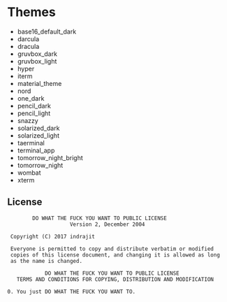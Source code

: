 # Themes

- base16_default_dark
- darcula
- dracula
- gruvbox_dark
- gruvbox_light
- hyper
- iterm
- material_theme
- nord
- one_dark
- pencil_dark
- pencil_light
- snazzy
- solarized_dark
- solarized_light
- taerminal
- terminal_app
- tomorrow_night_bright
- tomorrow_night
- wombat
- xterm

## License

```
        DO WHAT THE FUCK YOU WANT TO PUBLIC LICENSE
                    Version 2, December 2004

 Copyright (C) 2017 indrajit

 Everyone is permitted to copy and distribute verbatim or modified
 copies of this license document, and changing it is allowed as long
 as the name is changed.

            DO WHAT THE FUCK YOU WANT TO PUBLIC LICENSE
   TERMS AND CONDITIONS FOR COPYING, DISTRIBUTION AND MODIFICATION

0. You just DO WHAT THE FUCK YOU WANT TO.
```

